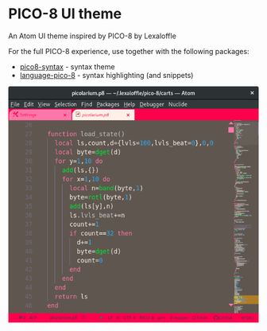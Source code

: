 # PICO-8 UI theme

An Atom UI theme inspired by PICO-8 by Lexaloffle

For the full PICO-8 experience, use together with the following packages:

* [pico8-syntax](https://atom.io/packages/pico8-syntax) - syntax theme
* [language-pico-8](https://atom.io/packages/language-pico-8) - syntax highlighting (and snippets)

![Screenshot](/img/screenshot.png?raw=true "Screenshot")

